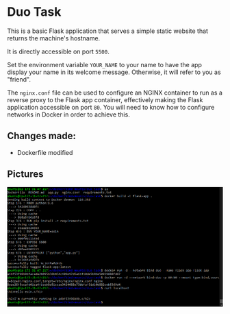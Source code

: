 # Duo Task

This is a basic Flask application that serves a simple static website that returns the machine's hostname.

It is directly accessible on port `5500`.

Set the environment variable `YOUR_NAME` to your name to have the app display your name in its welcome message. Otherwise, it will refer to you as "friend".

The `nginx.conf` file can be used to configure an NGINX container to run as a reverse proxy to the Flask app container, effectively making the Flask application accessible on port `80`. You will need to know how to configure networks in Docker in order to achieve this.


## Changes made:
* Dockerfile modified

## Pictures
![Commands&running](https://github.com/Finneyyy/Week7-docker-exercises/blob/main/bind-mounts/duo/commands%20ran%26docker%20running.PNG)
